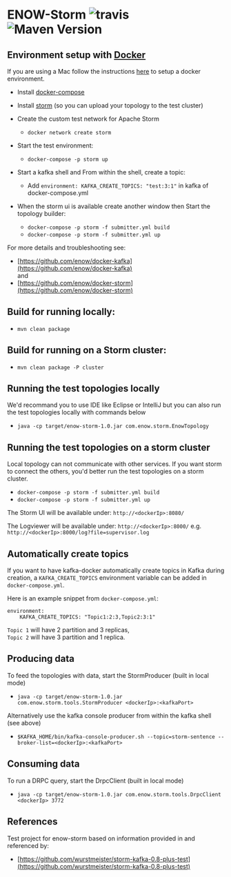 ENOW-Storm ![travis](https://travis-ci.org/ENOW-IJI/docker.svg?branch=master) ![Maven Version](https://maven-badges.herokuapp.com/maven-central/org.apache.storm/storm-core/badge.svg)
=========================


Environment setup with [Docker](https://www.docker.io/)
------------------------------

If you are using a Mac follow the instructions [here](https://docs.docker.com/installation/mac/) to setup a docker environment.

- Install [docker-compose](http://docs.docker.com/compose/install/)

- Install [storm](https://storm.incubator.apache.org/downloads.html) (so you can upload your topology to the test cluster)
- Create the custom test network for Apache Storm
    - ```docker network create storm```
- Start the test environment:
    - ```docker-compose -p storm up```
- Start a kafka shell and From within the shell, create a topic:
    - Add ```environment: KAFKA_CREATE_TOPICS: "test:3:1"``` in kafka of docker-compose.yml
- When the storm ui is available create another window then Start the topology builder:
    - ```docker-compose -p storm -f submitter.yml build```
    - ```docker-compose -p storm -f submitter.yml up```</br>

For more details and troubleshooting see:
- [https://github.com/enow/docker-kafka](https://github.com/enow/docker-kafka) </br>
and </br>
- [https://github.com/enow/docker-storm](https://github.com/enow/docker-storm)

## Build for running locally:

- ```mvn clean package```

## Build for running on a Storm cluster:

- ```mvn clean package -P cluster```

## Running the test topologies locally

We'd recommand you to use IDE like Eclipse or IntelliJ but you can also run the test topologies locally with commands below

- ```java -cp target/enow-storm-1.0.jar com.enow.storm.EnowTopology```

## Running the test topologies on a storm cluster

Local topology can not communicate with other services. If you want storm to connect the others, you'd better run the test topologies on a storm cluster.

- ```docker-compose -p storm -f submitter.yml build```
- ```docker-compose -p storm -f submitter.yml up```</br>

The Storm UI will be available under: ```http://<dockerIp>:8080/```

The Logviewer will be available under: ```http://<dockerIp>:8000/``` e.g. ```http://<dockerIp>:8000/log?file=supervisor.log```

## Automatically create topics

If you want to have kafka-docker automatically create topics in Kafka during
creation, a ```KAFKA_CREATE_TOPICS``` environment variable can be
added in ```docker-compose.yml```.

Here is an example snippet from ```docker-compose.yml```:

    environment:
        KAFKA_CREATE_TOPICS: "Topic1:2:3,Topic2:3:1"
```Topic 1``` will have 2 partition and 3 replicas,<br/>
```Topic 2``` will have 3 partition and 1 replica.

## Producing data

To feed the topologies with data, start the StormProducer (built in local mode)

- ```java -cp target/enow-storm-1.0.jar com.enow.storm.tools.StormProducer <dockerIp>:<kafkaPort>```

Alternatively use the kafka console producer from within the kafka shell (see above)

- ```$KAFKA_HOME/bin/kafka-console-producer.sh --topic=storm-sentence --broker-list=<dockerIp>:<kafkaPort>```

## Consuming data

To run a DRPC query, start the DrpcClient (built in local mode)

- ```java -cp target/enow-storm-1.0.jar com.enow.storm.tools.DrpcClient <dockerIp> 3772```


References
----------

Test project for enow-storm based on information provided in and referenced by:

- [https://github.com/wurstmeister/storm-kafka-0.8-plus-test](https://github.com/wurstmeister/storm-kafka-0.8-plus-test)

